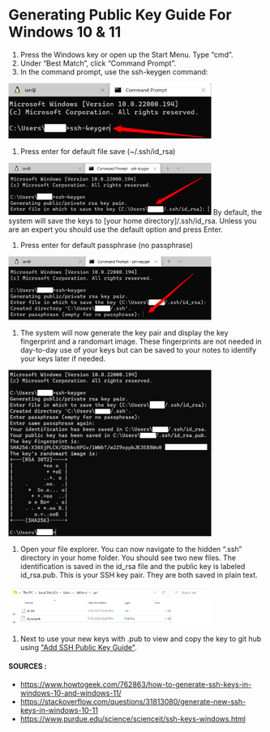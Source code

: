 # Generating Public Key Guide For Windows 10 & 11

1. Press the Windows key or open up the Start Menu. Type “cmd”.
1. Under “Best Match”, click “Command Prompt”.
1. In the command prompt, use the ssh-keygen command:
<img src="https://github.com/hpngithub/GitHubKB/blob/main/SSH%20Public%20Key/Windows/Images/S3.png?raw=true" width="400x"/>

1. Press enter for default file save (~/.ssh/id_rsa)
<img src="https://github.com/hpngithub/GitHubKB/blob/main/SSH%20Public%20Key/Windows/Images/S4.png" width="400x"/>
By default, the system will save the keys to [your home directory]/.ssh/id_rsa.  Unless you are an expert you should use the default option and press Enter.

1. Press enter for default passphrase (no passphrase)
<img src="https://github.com/hpngithub/GitHubKB/blob/main/SSH%20Public%20Key/Windows/Images/S5.png" width="400x"/>

1. The system will now generate the key pair and display the key fingerprint and a randomart image. These fingerprints are not needed in day-to-day use of your keys but can be saved to your notes to identify your keys later if needed.
<img src="https://github.com/hpngithub/GitHubKB/blob/main/SSH%20Public%20Key/Windows/Images/S6.png" width="400x"/>

1. Open your file explorer.  You can now navigate to the hidden “.ssh” directory in your home folder. You should see two new files. The identification is saved in the id_rsa file and the public key is labeled id_rsa.pub. This is your SSH key pair. They are both saved in plain text.
<img src="https://github.com/hpngithub/GitHubKB/blob/main/SSH%20Public%20Key/Windows/Images/S7.png" width="400x"/>

1. Next to use your new keys with .pub to view and copy the key to git hub using ["Add SSH Public Key Guide"](https://github.com/hpngithub/GitHubKB/blob/main/Documents/Add%20SSH%20Public%20Key%20Guide.md/ "Visit Add SSH Public Key Guide!").

####  SOURCES :

* https://www.howtogeek.com/762863/how-to-generate-ssh-keys-in-windows-10-and-windows-11/
* https://stackoverflow.com/questions/31813080/generate-new-ssh-keys-in-windows-10-11
* https://www.purdue.edu/science/scienceit/ssh-keys-windows.html 
